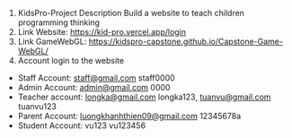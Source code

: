 1. KidsPro-Project Description
Build a website to teach children programming thinking
2. Link Website: https://kid-pro.vercel.app/login
3. Link GameWebGL: https://kidspro-capstone.github.io/Capstone-Game-WebGL/
4. Account login to the website
- Staff Account: staff@gmail.com staff0000
- Admin Account: admin@gmail.com 0000
- Teacher account: longka@gmail.com longka123, tuanvu@gmail.com tuanvu123
- Parent Account: luongkhanhthien09@gmail.com 12345678a
- Student Account: vu123 vu123456
